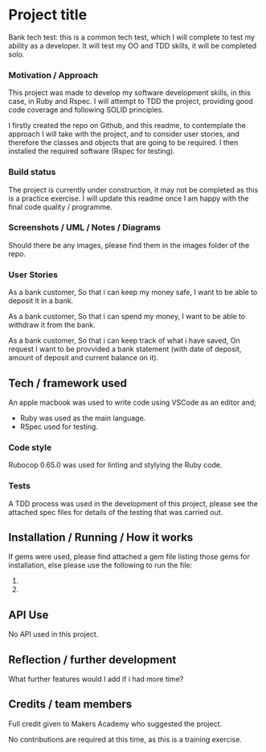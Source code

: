 # Project title

Bank tech test: this is a common tech test, which I will complete to test my ability as a developer. It will test my OO
and TDD skills, it will be completed solo.

### Motivation / Approach

This project was made to develop my software development skills, in this case, in Ruby and Rspec. I will attempt to TDD
the project, providing good code coverage and following SOLID principles.

I firstly created the repo on Github, and this readme, to contemplate the approach I will take with the project, and to
consider user stories, and therefore the classes and objects that are going to be required. I then installed the
required software (Rspec for testing).

### Build status

The project is currently under construction, it may not be completed as this is a practice exercise. I will update this
readme once I am happy with the final code quality / programme. 

### Screenshots / UML / Notes / Diagrams

Should there be any images, please find them in the images folder of the repo.

### User Stories

As a bank customer,
So that i can keep my money safe,
I want to be able to deposit it in a bank.

As a bank customer,
So that i can spend my money,
I want to be able to withdraw it from the bank.

As a bank customer,
So that i can keep track of what i have saved,
On request I want to be provvided a bank statement (with date of deposit, amount of deposit and current balance on it).

## Tech / framework used

An apple macbook was used to write code using VSCode as an editor and;

* Ruby was used as the main language.
* RSpec used for testing.

### Code style

Rubocop 0.65.0 was used for linting and stylying the Ruby code.

### Tests

A TDD process was used in the development of this project, please see the
attached spec files for details of the testing that was carried out. 

## Installation / Running / How it works

If gems were used, please find attached a gem file listing those gems for
installation, else please use the following to run the file:

1) 
2)

## API Use

No API used in this project.

## Reflection / further development

What further features would I add if i had more time?

## Credits / team members

Full credit given to Makers Academy who suggested the project.

No contributions are required at this time, as this is a training exercise.